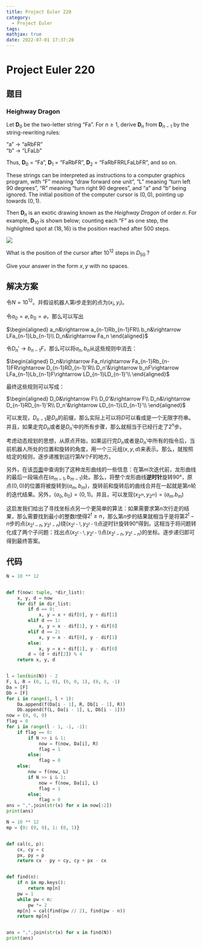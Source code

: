 ```yaml
---
title: Project Euler 220
category:
  - Project Euler
tags:
mathjax: true
date: 2022-07-01 17:37:28
---
```


<escape><!-- more --></escape>

# Project Euler 220

## 题目

### Heighway Dragon

Let $\mathbf{D}_0$ be the two-letter string “Fa”. For $n\ge1$, derive $\mathbf{D}_n$ from $\mathbf{D}_{n-1}$ by the string-rewriting rules:

“a” → “aRbFR”<br>“b” → “LFaLb”

Thus, $\mathbf{D}_0$ = “Fa”, $\mathbf{D}_1$ = “FaRbFR”, $\mathbf{D}_2$ = “FaRbFRRLFaLbFR”, and so on.

These strings can be interpreted as instructions to a computer graphics program, with “F” meaning “draw forward one unit”, “L” meaning “turn left $90$ degrees”, “R” meaning “turn right $90$ degrees”, and “a” and “b” being ignored. The initial position of the computer cursor is $(0,0)$, pointing up towards $(0,1)$.

Then $\mathbf{D}_n$ is an exotic drawing known as the *Heighway Dragon* of order $n$.  For example, $\mathbf{D}_{10}$ is shown below; counting each “F” as one step, the highlighted spot at $(18,16)$ is the position reached after $500$ steps.

![](../images/p220.gif)

What is the position of the cursor after $10^{12}$ steps in $D_{50}$ ?

Give your answer in the form $x,y$ with no spaces.

## 解决方案

令$N=10^{12}$。并假设机器人第$i$步走到的点为$(x_i,y_i)$。

令$a_0=\varnothing,b_0=\varnothing$，那么可以写出

$\begin{aligned}
a_n&\rightarrow a_{n-1}Rb_{n-1}FR\\
b_n&\rightarrow LFa_{n-1}Lb_{n-1}\\
D_n&\rightarrow Fa_n
\end{aligned}$

令$D_n'\rightarrow b_{n-1}F$，那么可以将$a_n,b_n$从这些规则中消去：

$\begin{aligned}
D_n&\rightarrow Fa_n\rightarrow Fa_{n-1}Rb_{n-1}FR\rightarrow D_{n-1}RD_{n-1}'R\\
D_n'&\rightarrow b_nF\rightarrow LFa_{n-1}Lb_{n-1}F\rightarrow LD_{n-1}LD_{n-1}'\\
\end{aligned}$

最终这些规则可以写成：

$\begin{aligned}
D_0&\rightarrow F\\
D_0'&\rightarrow F\\
D_n&\rightarrow D_{n-1}RD_{n-1}'R\\
D_n'&\rightarrow LD_{n-1}LD_{n-1}'\\
\end{aligned}$

可以发现，$D_{n-1}$是$D_n$的前缀，那么实际上可以将$D$可以看成是一个无限字符串。并且，如果走完$D_n$或者是$D_n'$中的所有步骤，那么就相当于已经行走了$2^n$步。

考虑动态规划的思想，从原点开始，如果运行完$D_n$或者是$D_n'$中所有的指令后，当前机器人所处的位置和旋转的角度，用一个三元组$(x,y,d)$来表示。那么，就按照给定的规则，逐步递推到运行第$N$个$F$的地方。

另外，在该[页面](https://en.wikipedia.org/wiki/Dragon_curve)中查询到了这种龙形曲线的一些信息：在第$m$次迭代前，龙形曲线的最后一段端点在$(a_{m-1},b_{m-1})$处。那么，将整个龙形曲线**逆时针**旋转$90°$，原点$(0,0)$的位置将被旋转到$(a_m,b_m)$，旋转前和旋转后的曲线合并在一起就是第$n$轮的迭代结果。另外，$(a_0,b_0)=(0,1)$。并且，可以发现$(x_{2^m},y_{2^m})=(a_m.b_m)$

这启发我们给出了寻找坐标点另一个更简单的算法：如果需要求第$n$次行走的结果，那么需要找到最小的整数$t$使得$2^t\ge n$，那么第$n$步的结果就相当于是将第$2^t-n$步的点$(x_{2^t-n},y_{2^t-n})$绕$(x_{2^{t-1}},y_{2^{t-1}})$点逆时针旋转$90°$得到。这相当于将问题转化成了两个子问题：找出点$(x_{2^{t-1}},y_{2^{t-1}})$点$(x_{2^t-n},y_{2^t-n})$的坐标。逐步递归即可得到最终答案。

## 代码

```py
N = 10 ** 12


def f(now: tuple, *dir_list):
    x, y, d = now
    for dif in dir_list:
        if d == 0:
            x, y = x + dif[0], y + dif[1]
        elif d == 1:
            x, y = x - dif[1], y + dif[0]
        elif d == 2:
            x, y = x - dif[0], y - dif[1]
        else:
            x, y = x + dif[1], y - dif[0]
        d = (d + dif[2]) % 4
    return x, y, d


l = len(bin(N)) - 2
F, L, R = (0, 1, 0), (0, 0, 1), (0, 0, -1)
Da = [F]
Db = [F]
for i in range(1, l + 1):
    Da.append(f(Da[i - 1], R, Db[i - 1], R))
    Db.append(f(L, Da[i - 1], L, Db[i - 1]))
now = (0, 0, 0)
flag = 0
for i in range(l - 1, -1, -1):
    if flag == 0:
        if N >> i & 1:
            now = f(now, Da[i], R)
            flag = 1
        else:
            flag = 0
    else:
        now = f(now, L)
        if N >> i & 1:
            now = f(now, Da[i], L)
            flag = 1
        else:
            flag = 0
ans = ",".join(str(x) for x in now[:2])
print(ans)

```

```py
N = 10 ** 12
mp = {0: (0, 0), 1: (0, 1)}


def cal(c, p):
    cx, cy = c
    px, py = p
    return cx - py + cy, cy + px - cx


def find(n):
    if n in mp.keys():
        return mp[n]
    pw = 1
    while pw < n:
        pw *= 2
    mp[n] = cal(find(pw // 2), find(pw - n))
    return mp[n]


ans = ",".join(str(x) for x in find(N))
print(ans)

```
